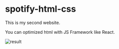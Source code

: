 # spotify-html-css

This is my second website.

You can optimized html with JS Framework like React.




![result](https://user-images.githubusercontent.com/87980396/147842582-66019540-25e6-44b6-bddb-8317c143bd19.png)
